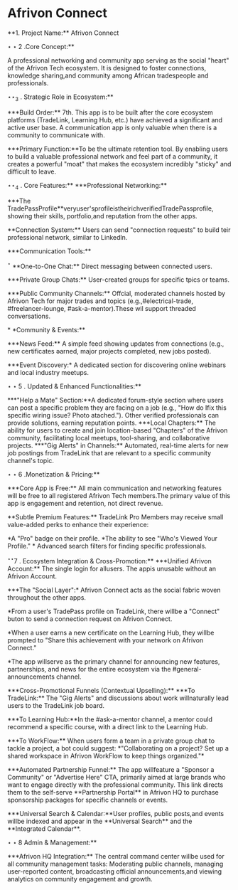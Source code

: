 # Afrivon Connect

\*\*1. Project Name:\*\* Afrivon Connect

$\star { \star } 2$ .Core Concept:\*\*

A professional networking and community app serving as the social "heart" of the Afrivon Tech ecosystem. It is designed to foster connections, knowledge sharing,and community among African tradespeople and professionals.

$\star \star _ { 3 }$ . Strategic Role in Ecosystem:\*\*

\*\*\*Build Order:\*\* 7th. This app is to be built after the core ecosystem platforms (TradeLink, Learning Hub, etc.) have achieved a significant and active user base. A communication app is only valuable when there is a community to communicate with.

\*\*\*Primary Function:\*\*To be the ultimate retention tool. By enabling users to build a valuable professional network and feel part of a community, it creates a powerful "moat" that makes the ecosystem incredibly "sticky" and difficult to leave.

$\star \star _ { 4 }$ . Core Features:\*\* \*\*\*Professional Networking:\*\*

\*\*\*The TradePassProfile\*\*veryuser'sprofileistheirichverifiedTradePassprofile, showing their skills, portfolio,and reputation from the other apps.

\*\*Connection System:\*\* Users can send "connection requests" to build teir professional network, similar to Linkedln.

\*\*\*Communication Tools:\*\*

$^ { \star }$ \*\*One-to-One Chat:\*\* Direct messaging between connected users.

\*\*\*Private Group Chats:\*\* User-created groups for specific tpics or teams.

\*\*\*Public Community Channels:\*\* Offcial, moderated channels hosted by Afrivon Tech for major trades and topics (e.g.,#electrical-trade, #freelancer-lounge, #ask-a-mentor).These wil support threaded conversations.

\* \*Community & Events:\*\*

\*\*\*News Feed:\*\* A simple feed showing updates from connections (e.g., new certificates əarned, major projects completed, new jobs posted).

\*\*\*Event Discovery:\* A dedicated section for discovering online webinars and local industry meetups.

$\star \star 5$ . Updated & Enhanced Functionalities:\*\*

\*\*\*"Help a Mate" Section:\*\*A dedicated forum-style section where users can post a specific problem they are facing on a job (e.g., "How do Ifix this specific wiring issue? Photo atached."). Other verified professionals can provide solutions, earning reputation points. \*\*\*Local Chapters:\*\* The ability for users to create and join location-based "Chapters" of the Afrivon community, facilitating local meetups, tool-sharing, and collaborative projects. \*\*\*"Gig Alerts" in Channels:\*\* Automated, real-time alerts for new job postings from TradeLink that are relevant to a specific community channel's topic.

$\star \star 6$ .Monetization & Pricing:\*\*

\*\*\*Core App is Free:\*\* All main communication and networking features will be free to all registered Afrivon Tech members.The primary value of this app is engagement and retention, not direct revenue.

\*\*Subtle Premium Features:\*\* TradeLink Pro Members may receive small value-added perks to enhance their experience:

\*A "Pro" badge on their profile. \*The ability to see "Who's Viewed Your Profile." \* Advanced search filters for finding specific professionals.

$^ { \star \star } 7$ . Ecosystem Integration & Cross-Promotion:\*\* \*\*\*Unified Afrivon Account:\*\* The single login for allusers. The appis unusable without an Afrivon Account.

\*\*\*The "Social Layer":\* Afrivon Connect acts as the social fabric woven throughout the other apps.

\*From a user's TradePass profile on TradeLink, there willbe a "Connect" buton to send a connection request on Afrivon Connect.

\*When a user earns a new certificate on the Learning Hub, they willbe prompted to "Share this achievement with your network on Afrivon Connect."

\*The app willserve as the primary channel for announcing new features, partnerships, and news for the entire ecosystem via the #general-announcements channel.

\*\*\*Cross-Promotional Funnels (Contextual Upselling):\*\* \*\*\*To TradeLink:\*\* The "Gig Alerts" and discussions about work willnaturally lead users to the TradeLink job board.

\*\*\*To Learning Hub:\*\*In the #ask-a-mentor channel, a mentor could recommend a specific course, with a direct link to the Learning Hub.

\*\*\*To WorkFlow:\*\* When users form a team in a private group chat to tackle a project, a bot could suggest: \*"Collaborating on a project? Set up a shared workspace in Afrivon WorkFlow to keep things organized."\*

\*\*\*Automated Partnership Funnel:\*\* The app willfeature a "Sponsor a Community" or "Advertise Here" CTA, primarily aimed at large brands who want to engage directly with the professional community. This link directs them to the self-serve \*\*Partnership Portal\*\* in Afrivon HQ to purchase sponsorship packages for specific channels or events.

\*\*\*Universal Search & Calendar:\*\*User profiles, public posts,and events willbe indexed and appear in the \*\*Universal Search\*\* and the \*\*Integrated Calendar\*\*.

$\star \star 8$ Admin & Management:\*\*

\*\*\*Afrivon HQ Integration:\*\* The central command center willbe used for all community management tasks: Moderating public channels, managing user-reported content, broadcasting official announcements,and viewing analytics on community engagement and growth.

